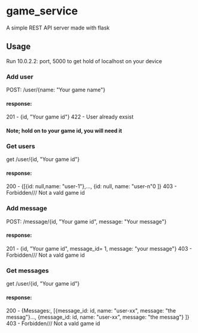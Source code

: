 # game_service

A simple REST API server made with flask

## Usage
Run 10.0.2.2: port, 5000 to get hold of localhost on your device

### Add user
POST: /user/{name: "Your game name"}
#### response:
201 - {id, "Your game id"}
422 - User already exsist

#### Note; hold on to your game id, you will need it

### Get users
get  /user/{id, "Your game id"}
#### response:
200 - {[{id: null,name: "user-1"},..., {id: null, name: "user-n"0 ]}
403 - Forbidden/// Not a vald game id

### Add message
POST: /message/{id, "Your game id", message: "Your message"}
#### response:
201 - {id, "Your game id", message_id= 1, message: "your message"}
403 - Forbidden/// Not a vald game id

### Get messages
get  /user/{id, "Your game id"}
#### response:
200 - {Messages:, [{message_id: id, name: "user-xx", message: "the messag"}..., {message_id: id, name: "user-xx", message: "the messag"} ]}
403 - Forbidden/// Not a vald game id

